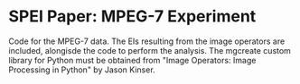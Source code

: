 # SPEI Paper: MPEG-7 Experiment
Code for the MPEG-7 data.  The EIs resulting from the image operators are included, alongisde the code to perform the analysis.  The mgcreate custom library for Python must be obtained from "Image Operators: Image Processing in Python" by Jason Kinser. 
